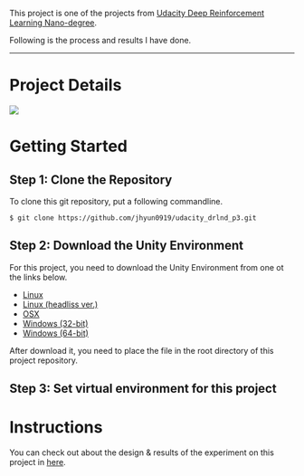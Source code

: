 This project is one of the projects from [Udacity Deep Reinforcement Learning Nano-degree](https://github.com/udacity/deep-reinforcement-learning).

Following is the process and results I have done.

---

# Project Details

![](https://user-images.githubusercontent.com/10624937/42135623-e770e354-7d12-11e8-998d-29fc74429ca2.gif)

# Getting Started

## Step 1: Clone the Repository

To clone this git repository, put a following commandline.

```
$ git clone https://github.com/jhyun0919/udacity_drlnd_p3.git
```

## Step 2: Download the Unity Environment

For this project, you need to download the Unity Environment from one ot the links below.

* [Linux]()
* [Linux (headliss ver.)]()
* [OSX]()
* [Windows (32-bit)]()
* [Windows (64-bit)]()

After download it, you need to place the file in the root directory of this project repository.

## Step 3: Set virtual environment for this project



# Instructions

You can check out about the design & results of the experiment on this project in [here]().

